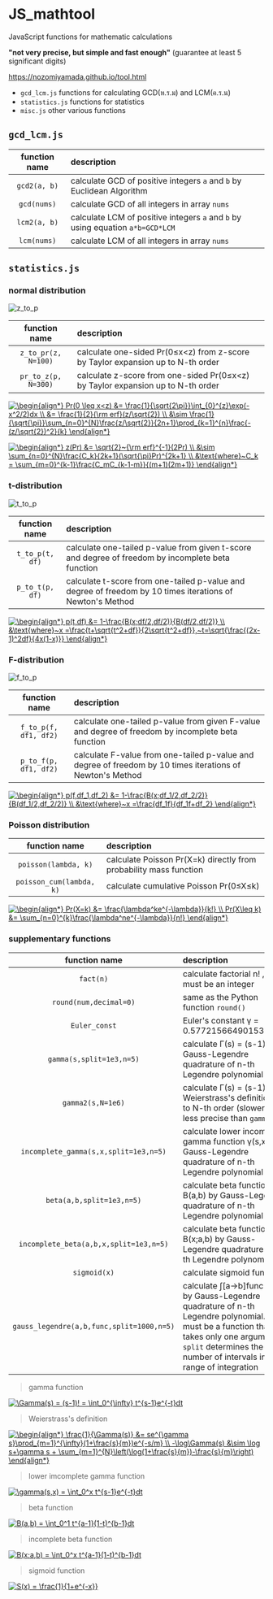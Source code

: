 # JS_mathtool

JavaScript functions for mathematic calculations

**"not very precise, but simple and fast enough"** (guarantee at least 5 significant digits)

https://nozomiyamada.github.io/tool.html

- `gcd_lcm.js` functions for calculating GCD(ห.ร.ม) and LCM(ค.ร.น)
- `statistics.js` functions for statistics
- `misc.js` other various functions

## `gcd_lcm.js`

|function name|description|
|:-:|:--|
|`gcd2(a, b)`|calculate GCD of positive integers `a` and `b` by Euclidean Algorithm|
|`gcd(nums)`|calculate GCD of all integers in array `nums`|
|`lcm2(a, b)`|calculate LCM of positive integers `a` and `b` by using equation `a*b=GCD*LCM`|
|`lcm(nums)`|calculate LCM of all integers in array `nums`|

## `statistics.js`


### normal distribution

![z_to_p](https://user-images.githubusercontent.com/44984892/85918560-24c55380-b88e-11ea-9c23-9b35270cb204.png)

|function name|description|
|:-:|:--|
|`z_to_pr(z, N=100)`|calculate one-sided Pr(0≤x<z) from z-score by Taylor expansion up to N-th order|
|`pr_to_z(p, N=300)`|calculate z-score from one-sided Pr(0≤x<z) by Taylor expansion up to N-th order|

<a href="https://www.codecogs.com/eqnedit.php?latex=\dpi{120}&space;\begin{align*}&space;Pr(0&space;\leq&space;x<z)&space;&=&space;\frac{1}{\sqrt{2\pi}}\int_{0}^{z}\exp(-x^2/2)dx&space;\\&space;&=&space;\frac{1}{2}{\rm&space;erf}(z/\sqrt{2})&space;\\&space;&\sim&space;\frac{1}{\sqrt{\pi}}\sum_{n=0}^{N}\frac{z/\sqrt{2}}{2n&plus;1}\prod_{k=1}^{n}\frac{-(z/\sqrt{2})^2}{k}&space;\end{align*}" target="_blank"><img src="https://latex.codecogs.com/gif.latex?\dpi{120}&space;\begin{align*}&space;Pr(0&space;\leq&space;x<z)&space;&=&space;\frac{1}{\sqrt{2\pi}}\int_{0}^{z}\exp(-x^2/2)dx&space;\\&space;&=&space;\frac{1}{2}{\rm&space;erf}(z/\sqrt{2})&space;\\&space;&\sim&space;\frac{1}{\sqrt{\pi}}\sum_{n=0}^{N}\frac{z/\sqrt{2}}{2n&plus;1}\prod_{k=1}^{n}\frac{-(z/\sqrt{2})^2}{k}&space;\end{align*}" title="\begin{align*} Pr(0 \leq x<z) &= \frac{1}{\sqrt{2\pi}}\int_{0}^{z}\exp(-x^2/2)dx \\ &= \frac{1}{2}{\rm erf}(z/\sqrt{2}) \\ &\sim \frac{1}{\sqrt{\pi}}\sum_{n=0}^{N}\frac{z/\sqrt{2}}{2n+1}\prod_{k=1}^{n}\frac{-(z/\sqrt{2})^2}{k} \end{align*}" /></a>

<a href="https://www.codecogs.com/eqnedit.php?latex=\begin{align*}&space;z(Pr)&space;&=&space;\sqrt{2}~{\rm&space;erf}^{-1}(2Pr)&space;\\&space;&\sim&space;\sum_{n=0}^{N}\frac{C_k}{2k&plus;1}(\sqrt{\pi}Pr)^{2k&plus;1}&space;\\&space;&\text{where}~C_k&space;=&space;\sum_{m=0}^{k-1}\frac{C_mC_{k-1-m}}{(m&plus;1)(2m&plus;1)}&space;\end{align*}" target="_blank"><img src="https://latex.codecogs.com/gif.latex?\begin{align*}&space;z(Pr)&space;&=&space;\sqrt{2}~{\rm&space;erf}^{-1}(2Pr)&space;\\&space;&\sim&space;\sum_{n=0}^{N}\frac{C_k}{2k&plus;1}(\sqrt{\pi}Pr)^{2k&plus;1}&space;\\&space;&\text{where}~C_k&space;=&space;\sum_{m=0}^{k-1}\frac{C_mC_{k-1-m}}{(m&plus;1)(2m&plus;1)}&space;\end{align*}" title="\begin{align*} z(Pr) &= \sqrt{2}~{\rm erf}^{-1}(2Pr) \\ &\sim \sum_{n=0}^{N}\frac{C_k}{2k+1}(\sqrt{\pi}Pr)^{2k+1} \\ &\text{where}~C_k = \sum_{m=0}^{k-1}\frac{C_mC_{k-1-m}}{(m+1)(2m+1)} \end{align*}" /></a>

### t-distribution

![t_to_p](https://user-images.githubusercontent.com/44984892/85932777-56bfcf80-b8f9-11ea-8f52-9b1172462bf6.png)

|function name|description|
|:-:|:--|
|`t_to_p(t, df)`|calculate one-tailed p-value from given t-score and degree of freedom by incomplete beta function|
|`p_to_t(p, df)`|calculate t-score from one-tailed p-value and degree of freedom by 10 times iterations of Newton's Method|

<a href="https://www.codecogs.com/eqnedit.php?latex=\begin{align*}&space;p(t,df)&space;&=&space;1-\frac{B(x;df/2,df/2)}{B(df/2,df/2)}&space;\\&space;&\text{where}~x&space;=\frac{t&plus;\sqrt{t^2&plus;df}}{2\sqrt{t^2&plus;df}},~t=\sqrt{\frac{(2x-1)^2df}{4x(1-x)}}&space;\end{align*}" target="_blank"><img src="https://latex.codecogs.com/gif.latex?\begin{align*}&space;p(t,df)&space;&=&space;1-\frac{B(x;df/2,df/2)}{B(df/2,df/2)}&space;\\&space;&\text{where}~x&space;=\frac{t&plus;\sqrt{t^2&plus;df}}{2\sqrt{t^2&plus;df}},~t=\sqrt{\frac{(2x-1)^2df}{4x(1-x)}}&space;\end{align*}" title="\begin{align*} p(t,df) &= 1-\frac{B(x;df/2,df/2)}{B(df/2,df/2)} \\ &\text{where}~x =\frac{t+\sqrt{t^2+df}}{2\sqrt{t^2+df}},~t=\sqrt{\frac{(2x-1)^2df}{4x(1-x)}} \end{align*}" /></a>

### F-distribution

![f_to_p](https://user-images.githubusercontent.com/44984892/85934703-0d7b7a00-b911-11ea-84cb-e940fc5630d9.png)

|function name|description|
|:-:|:--|
|`f_to_p(f, df1, df2)`|calculate one-tailed p-value from given F-value and degree of freedom by incomplete beta function|
|`p_to_f(p, df1, df2)`|calculate F-value from one-tailed p-value and degree of freedom by 10 times iterations of Newton's Method|

<a href="https://www.codecogs.com/eqnedit.php?latex=\begin{align*}&space;p(f,df_1,df_2)&space;&=&space;1-\frac{B(x;df_1/2,df_2/2)}{B(df_1/2,df_2/2)}&space;\\&space;&\text{where}~x&space;=\frac{df_1f}{df_1f&plus;df_2}&space;\end{align*}" target="_blank"><img src="https://latex.codecogs.com/gif.latex?\begin{align*}&space;p(f,df_1,df_2)&space;&=&space;1-\frac{B(x;df_1/2,df_2/2)}{B(df_1/2,df_2/2)}&space;\\&space;&\text{where}~x&space;=\frac{df_1f}{df_1f&plus;df_2}&space;\end{align*}" title="\begin{align*} p(f,df_1,df_2) &= 1-\frac{B(x;df_1/2,df_2/2)}{B(df_1/2,df_2/2)} \\ &\text{where}~x =\frac{df_1f}{df_1f+df_2} \end{align*}" /></a>

### Poisson distribution

|function name|description|
|:-:|:--|
|`poisson(lambda, k)`|calculate Poisson Pr(X=k) directly from probability mass function|
|`poisson_cum(lambda, k)`|calculate cumulative Poisson Pr(0≤X≤k)|

<a href="https://www.codecogs.com/eqnedit.php?latex=\dpi{120}&space;\begin{align*}&space;Pr(X=k)&space;&=&space;\frac{\lambda^ke^{-\lambda}}{k!}&space;\\&space;Pr(X\leq&space;k)&space;&=&space;\sum_{n=0}^{k}\frac{\lambda^ne^{-\lambda}}{n!}&space;\end{align*}" target="_blank"><img src="https://latex.codecogs.com/gif.latex?\dpi{120}&space;\begin{align*}&space;Pr(X=k)&space;&=&space;\frac{\lambda^ke^{-\lambda}}{k!}&space;\\&space;Pr(X\leq&space;k)&space;&=&space;\sum_{n=0}^{k}\frac{\lambda^ne^{-\lambda}}{n!}&space;\end{align*}" title="\begin{align*} Pr(X=k) &= \frac{\lambda^ke^{-\lambda}}{k!} \\ Pr(X\leq k) &= \sum_{n=0}^{k}\frac{\lambda^ne^{-\lambda}}{n!} \end{align*}" /></a>

### supplementary functions

|function name|description|
|:-:|:--|
|`fact(n)`|calculate factorial n! , `n` must be an integer|
|`round(num,decimal=0)`|same as the Python function `round()`|
|`Euler_const`|Euler's constant γ = 0.5772156649015328606|
|`gamma(s,split=1e3,n=5)`|calculate Γ(s) = (s-1)! by Gauss-Legendre quadrature of n-th Legendre polynomial|
|`gamma2(s,N=1e6)`|calculate Γ(s) = (s-1)! by Weierstrass's definition up to N-th order (slower and less precise than `gamma`)|
|`incomplete_gamma(s,x,split=1e3,n=5)`|calculate lower incomplete gamma function γ(s,x) by Gauss-Legendre quadrature of n-th Legendre polynomial|
|`beta(a,b,split=1e3,n=5)`|calculate beta function B(a,b) by Gauss-Legendre quadrature of n-th Legendre polynomial|
|`incomplete_beta(a,b,x,split=1e3,n=5)`|calculate beta function B(x;a,b) by Gauss-Legendre quadrature of n-th Legendre polynomial|
|`sigmoid(x)`|calculate sigmoid function|
|`gauss_legendre(a,b,func,split=1000,n=5)`|calculate ∫[a->b]func(x)dx by Gauss-Legendre quadrature of n-th Legendre polynomial. `func` must be a function that takes only one argument. `split` determines the number of intervals in the range of integration|

> gamma function

<a href="https://www.codecogs.com/eqnedit.php?latex=\Gamma(s)&space;=&space;(s-1)!&space;=&space;\int_0^{\infty}&space;t^{s-1}e^{-t}dt" target="_blank"><img src="https://latex.codecogs.com/gif.latex?\Gamma(s)&space;=&space;(s-1)!&space;=&space;\int_0^{\infty}&space;t^{s-1}e^{-t}dt" title="\Gamma(s) = (s-1)! = \int_0^{\infty} t^{s-1}e^{-t}dt" /></a>

> Weierstrass's definition

<a href="https://www.codecogs.com/eqnedit.php?latex=\dpi{120}&space;\begin{align*}&space;\frac{1}{\Gamma(s)}&space;&=&space;se^{\gamma&space;s}\prod_{m=1}^{\infty}(1&plus;\frac{s}{m})e^{-s/m}&space;\\&space;-\log\Gamma(s)&space;&\sim&space;\log&space;s&plus;\gamma&space;s&space;&plus;&space;\sum_{m=1}^{N}\left(\log(1&plus;\frac{s}{m})-\frac{s}{m}\right)&space;\end{align*}" target="_blank"><img src="https://latex.codecogs.com/gif.latex?\dpi{120}&space;\begin{align*}&space;\frac{1}{\Gamma(s)}&space;&=&space;se^{\gamma&space;s}\prod_{m=1}^{\infty}(1&plus;\frac{s}{m})e^{-s/m}&space;\\&space;-\log\Gamma(s)&space;&\sim&space;\log&space;s&plus;\gamma&space;s&space;&plus;&space;\sum_{m=1}^{N}\left(\log(1&plus;\frac{s}{m})-\frac{s}{m}\right)&space;\end{align*}" title="\begin{align*} \frac{1}{\Gamma(s)} &= se^{\gamma s}\prod_{m=1}^{\infty}(1+\frac{s}{m})e^{-s/m} \\ -\log\Gamma(s) &\sim \log s+\gamma s + \sum_{m=1}^{N}\left(\log(1+\frac{s}{m})-\frac{s}{m}\right) \end{align*}" /></a>

> lower imcomplete gamma function

<a href="https://www.codecogs.com/eqnedit.php?latex=\gamma(s,x)&space;=&space;\int_0^x&space;t^{s-1}e^{-t}dt" target="_blank"><img src="https://latex.codecogs.com/gif.latex?\gamma(s,x)&space;=&space;\int_0^x&space;t^{s-1}e^{-t}dt" title="\gamma(s,x) = \int_0^x t^{s-1}e^{-t}dt" /></a>

> beta function

<a href="https://www.codecogs.com/eqnedit.php?latex=B(a,b)&space;=&space;\int_0^1&space;t^{a-1}(1-t)^{b-1}dt" target="_blank"><img src="https://latex.codecogs.com/gif.latex?B(a,b)&space;=&space;\int_0^1&space;t^{a-1}(1-t)^{b-1}dt" title="B(a,b) = \int_0^1 t^{a-1}(1-t)^{b-1}dt" /></a>

> incomplete beta function

<a href="https://www.codecogs.com/eqnedit.php?latex=B(x;a,b)&space;=&space;\int_0^x&space;t^{a-1}(1-t)^{b-1}dt" target="_blank"><img src="https://latex.codecogs.com/gif.latex?B(x;a,b)&space;=&space;\int_0^x&space;t^{a-1}(1-t)^{b-1}dt" title="B(x;a,b) = \int_0^x t^{a-1}(1-t)^{b-1}dt" /></a>

> sigmoid function

<a href="https://www.codecogs.com/eqnedit.php?latex=S(x)&space;=&space;\frac{1}{1&plus;e^{-x}}" target="_blank"><img src="https://latex.codecogs.com/gif.latex?S(x)&space;=&space;\frac{1}{1&plus;e^{-x}}" title="S(x) = \frac{1}{1+e^{-x}}" /></a>




